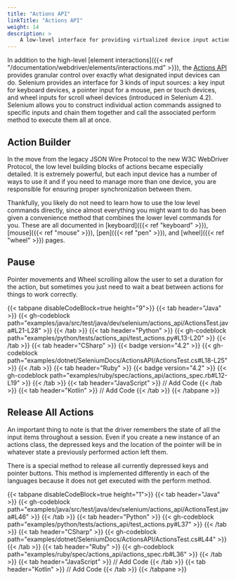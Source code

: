 ```yaml
---
title: "Actions API"
linkTitle: "Actions API"
weight: 14
description: >
    A low-level interface for providing virtualized device input actions to the web browser.
---
```


In addition to the high-level [element interactions]({{< ref "/documentation/webdriver/elements/interactions.md" >}}), 
the [Actions API](https://w3c.github.io/webdriver/#dfn-actions) provides granular control over
exactly what designated input devices can do. Selenium provides an interface for 3 kinds of input sources: 
a key input for keyboard devices, a pointer input for a mouse, pen or touch devices, 
and wheel inputs for scroll wheel devices (introduced in Selenium 4.2). 
Selenium allows you to construct individual action commands assigned to specific
inputs and chain them together and call the associated perform method to execute them all at once.

## Action Builder

In the move from the legacy JSON Wire Protocol to the new W3C WebDriver Protocol,
the low level building blocks of actions became especially detailed. It is extremely
powerful, but each input device has a number of ways to use it and if you need to 
manage more than one device, you are responsible for ensuring proper synchronization between them.

Thankfully, you likely do not need to learn how to use the low level commands directly, since
almost everything you might want to do has been given a convenience method that combines the 
lower level commands for you. These are all documented in 
[keyboard]({{< ref "keyboard" >}}), [mouse]({{< ref "mouse" >}}), [pen]({{< ref "pen" >}}), and [wheel]({{< ref "wheel" >}}) pages.

## Pause

Pointer movements and Wheel scrolling allow the user to set a duration for the action, but sometimes you just need
to wait a beat between actions for things to work correctly.

{{< tabpane disableCodeBlock=true height="9">}}
    {{< tab header="Java" >}}
        {{< gh-codeblock path="examples/java/src/test/java/dev/selenium/actions_api/ActionsTest.java#L21-L28" >}}
    {{< /tab >}}
    {{< tab header="Python" >}}
        {{< gh-codeblock path="examples/python/tests/actions_api/test_actions.py#L13-L20" >}}
    {{< /tab >}}
    {{< tab header="CSharp" >}}
        {{< badge version="4.2" >}}
        {{< gh-codeblock path="examples/dotnet/SeleniumDocs/ActionsAPI/ActionsTest.cs#L18-L25" >}}
    {{< /tab >}}
    {{< tab header="Ruby" >}}
        {{< badge version="4.2" >}}
        {{< gh-codeblock path="examples/ruby/spec/actions_api/actions_spec.rb#L12-L19" >}}
    {{< /tab >}}
    {{< tab header="JavaScript" >}}
        // Add Code
   {{< /tab >}}
    {{< tab header="Kotlin" >}}
        // Add Code
    {{< /tab >}}
{{< /tabpane >}}

## Release All Actions

An important thing to note is that the driver remembers the state of all the input
items throughout a session. Even if you create a new instance of an actions class, the depressed keys and
the location of the pointer will be in whatever state a previously performed action left them.

There is a special method to release all currently depressed keys and pointer buttons.
This method is implemented differently in each of the languages because
it does not get executed with the perform method.

{{< tabpane disableCodeBlock=true height="1">}}
    {{< tab header="Java" >}}
        {{< gh-codeblock path="examples/java/src/test/java/dev/selenium/actions_api/ActionsTest.java#L46" >}}
    {{< /tab >}}
    {{< tab header="Python" >}}
        {{< gh-codeblock path="examples/python/tests/actions_api/test_actions.py#L37" >}}
    {{< /tab >}}
    {{< tab header="CSharp" >}}
        {{< gh-codeblock path="examples/dotnet/SeleniumDocs/ActionsAPI/ActionsTest.cs#L44" >}}
    {{< /tab >}}
    {{< tab header="Ruby" >}}
        {{< gh-codeblock path="examples/ruby/spec/actions_api/actions_spec.rb#L36" >}}
    {{< /tab >}}
    {{< tab header="JavaScript" >}}
        // Add Code
   {{< /tab >}}
    {{< tab header="Kotlin" >}}
        // Add Code
    {{< /tab >}}
{{< /tabpane >}}
